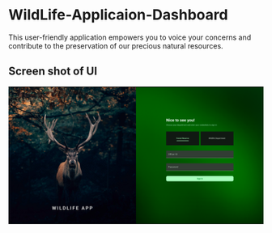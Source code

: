 # WildLife-Applicaion-Dashboard
This user-friendly application empowers you to voice your concerns and contribute to the preservation of our precious natural resources.

## Screen shot of UI
![Screen](ReadMe_Img/ScreenShot.png "Screen")
